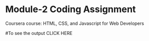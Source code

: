 # Module-2 Coding Assignment
Coursera course: HTML, CSS, and Javascript for Web Developers

#To see the output CLICK HERE
